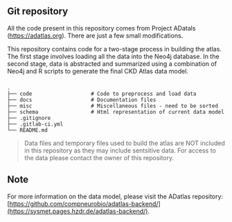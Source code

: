 ## Git repository
All the code present in this repository comes from Project ADatals (https://adatlas.org). There are just a few small modifications.

This repository contains code for a two-stage process in building the atlas. The first stage involves loading all the data into the Neo4j database. In the second stage, data is abstracted and summarized using a combination of Neo4j and R scripts to generate the final CKD Atlas data model.


### 

    .
    ├── code                   # Code to preprocess and load data
    ├── docs                   # Documentation files 
    ├── misc                   # Miscellaneous files - need to be sorted
    ├── schema                 # Html representation of current data model 
    ├── .gitignore
    ├── .gitlab-ci.yml         
    └── README.md

> Data files and temporary files used to build the atlas are NOT included in this repository as they may include sentsitive data. 
> For access to the data please contact the owner of this repository. 

## Note
For more information on the data model, please visit the ADatlas repository:
[https://github.com/compneurobio/adatlas-backend/](https://sysmet.pages.hzdr.de/adatlas-backend/).

<!--
## Documentation

For a more comprehensive documentation of the AD Atlas backend including a guide for developers and file format specification please visit [https://sysmet.pages.hzdr.de/adatlas-backend/](https://sysmet.pages.hzdr.de/adatlas-backend/).


## Data model 

General           |  AD Atlas 
:-------------------------:|:-------------------------:
![Data_model](misc/data_model/data_model_current.png?raw=true) | ![Data_model](misc/data_model/data_model_adatlas_current.png?raw=true)

> Click image to view details. 
-->
